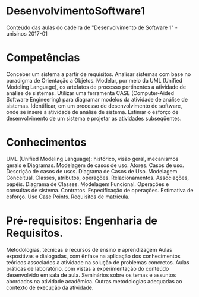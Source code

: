 # DesenvolvimentoSoftware1
Conteúdo das aulas do cadeira de "Desenvolvimento de Software 1" - unisinos 2017-01

# Competências

Conceber um sistema a partir de requisitos. Analisar sistemas com base no paradigma de Orientação a
Objetos. Modelar, por meio da UML (Unified Modeling Language), os artefatos de processo pertinentes a
atividade de análise de sistemas. Utilizar uma ferramenta CASE (Computer-Aided Software Engineering)
para diagramar modelos da atividade de análise de sistemas. Identificar, em um processo de
desenvolvimento de software, onde se insere a atividade de análise de sistema. Estimar o esforço de
desenvolvimento de um sistema e projetar as atividades subseqüentes.

# Conhecimentos
UML (Unified Modeling Language): histórico, visão geral, mecanismos gerais e Diagramas. Modelagem de
casos de uso. Atores. Casos de uso. Descrição de casos de usos. Diagrama de Casos de Uso. Modelagem
Conceitual. Classes, atributos, operações. Relacionamentos. Associações, papéis. Diagrama de Classes.
Modelagem Funcional. Operações e consultas de sistema. Contratos. Especificação de operações. Estimativa
de esforço. Use Case Points.
Requisitos de matrícula.

# Pré-requisitos: Engenharia de Requisitos.
Metodologias, técnicas e recursos de ensino e aprendizagem
Aulas expositivas e dialogadas, com ênfase na aplicação dos conhecimentos teóricos associados a atividade
na solução de problemas concretos. Aulas práticas de laboratório, com vistas a experimentação do conteúdo
desenvolvido em sala de aula. Seminários sobre os temas e assuntos abordados na atividade acadêmica.
Outras metodologias adequadas ao contexto de execução da atividade.
